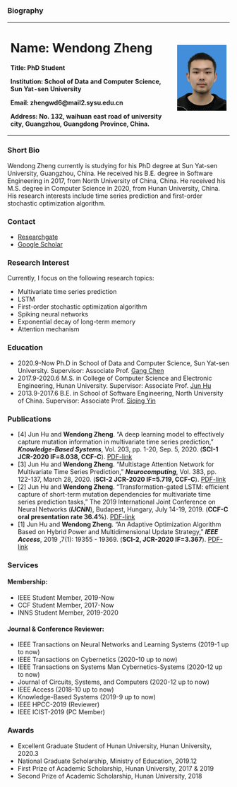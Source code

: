 ### Biography
<table border="0">
  <tr>
    <td width="75%">
      <h1>Name: Wendong Zheng</h1>
      <p><b>Title: PhD Student</b></p>
      <p><b>Institution: School of Data and Computer Science, Sun Yat-sen University</b></p>
      <p><b>Email: zhengwd6@mail2.sysu.edu.cn</b></p>
      <p><b>Address: No. 132, waihuan east road of university city, Guangzhou, Guangdong Province, China.</b></p>
    </td>
    <td width="25%">
      <img src="/zhengwendong.jpg" width="100%">      
    </td>
  </tr>
</table>

### Short Bio
Wendong Zheng currently is studying for his PhD degree at Sun Yat-sen University, Guangzhou, China. He received his B.E. degree in Software Engineering in 2017, from North University of China, China. He received his M.S. degree in Computer Science in 2020, from Hunan University, China. His research interests include time series prediction and first-order stochastic optimization algorithm.

### Contact
- [Researchgate](https://www.researchgate.net/profile/Wendong_Zheng3)
- [Google Scholar](https://scholar.google.com/citations?hl=zh-CN&pli=1&user=gLe67O0AAAAJ)

### Research Interest
Currently, I focus on the following research topics:
- Multivariate time series prediction
- LSTM
- First-order stochastic optimization algorithm
- Spiking neural networks
- Exponential decay of long-term memory
- Attention mechanism

### Education
- 2020.9-Now           Ph.D in School of Data and Computer Science, Sun Yat-sen University.               Supervisor: Associate Prof. [Gang Chen](http://sdcs.sysu.edu.cn/content/4547)
- 2017.9-2020.6        M.S. in College of Computer Science and Electronic Engineering, Hunan University.         Supervisor: Associate Prof. [Jun Hu](http://csee.hnu.edu.cn/people/hujun)
- 2013.9-2017.6        B.E. in School of Software Engineering, North University of China.                 Supervisor: Associate Prof. [Siqing Yin](http://ss.nuc.edu.cn/info/1158/4613.htm)

### Publications
- [4] Jun Hu and **Wendong Zheng**. “A deep learning model to effectively capture mutation information in multivariate time series prediction,” **_Knowledge-Based Systems_**, Vol. 203, pp. 1-20, Sep. 5, 2020. (**SCI-1 JCR-2020 IF=8.038, CCF-C**). [PDF-link](https://www.sciencedirect.com/science/article/pii/S0950705120303919)
- [3] Jun Hu and **Wendong Zheng**. “Multistage Attention Network for Multivariate Time Series Prediction,” **_Neurocomputing_**, Vol. 383, pp. 122-137, March 28, 2020. (**SCI-2 JCR-2020 IF=5.719, CCF-C**). [PDF-link](https://www.sciencedirect.com/science/article/pii/S0925231219316625#auth1Bio1)
- [2] Jun Hu and **Wendong Zheng**. “Transformation-gated LSTM: efficient capture of short-term mutation dependencies for multivariate time series prediction tasks,” The 2019 International Joint Conference on Neural Networks (**_IJCNN_**), Budapest, Hungary, July 14-19, 2019. (**CCF-C oral presentation rate 36.4%**). [PDF-link](https://ieeexplore.ieee.org/document/8852073/authors#authors) 
- [1] Jun Hu and **Wendong Zheng**. “An Adaptive Optimization Algorithm Based on Hybrid Power and Multidimensional Update Strategy,” **_IEEE Access_**, 2019 ,7(1): 19355 - 19369. (**SCI-2, JCR-2020 IF=3.367**). [PDF-link](https://ieeexplore.ieee.org/document/8635473/keywords#keywords) 

### Services
#### Membership:

- IEEE Student Member, 2019-Now
- CCF Student Member, 2017-Now
- INNS Student Member, 2019-2020

#### Journal & Conference Reviewer:

- IEEE Transactions on Neural Networks and Learning Systems (2019-1 up to now)
- IEEE Transactions on Cybernetics (2020-10 up to now)
- IEEE Transactions on Systems Man Cybernetics-Systems (2020-12 up to now)
- Journal of Circuits, Systems, and Computers (2020-12 up to now)
- IEEE Access (2018-10 up to now)
- Knowledge-Based Systems (2019-9 up to now)
- IEEE HPCC-2019 (Reviewer)
- IEEE ICIST-2019 (PC Member)

### Awards
- Excellent Graduate Student of Hunan University, Hunan University, 2020.3
- National Graduate Scholarship, Ministry of Education, 2019.12
- First Prize of Academic Scholarship, Hunan University, 2017 & 2019
- Second Prize of Academic Scholarship, Hunan University, 2018
